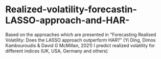 # Realized-volatility-forecastin-LASSO-approach-and-HAR-
Based on the approaches which are presented in "Forecasting Realised Volatility: Does the LASSO approach outperform HAR?" (Yi Ding, Dimos Kambouroudis &amp; David G McMillan, 2021) I predict realized volatility for different indices (UK, USA, Germany and others)
